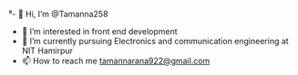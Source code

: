 ⁸- 👋 Hi, I’m @Tamanna258
- 👀 I’m interested in front end development 
- 🌱 I’m currently pursuing Electronics and communication engineering at NIT Hamirpur 
- 📫 How to reach me tamannarana922@gmail.com

<!---
Tamanna258/Tamanna258 is a ✨ special ✨ repository because its `README.md` (this file) appears on your GitHub profile.
You can click the Preview link to take a look at your changes.
--->
